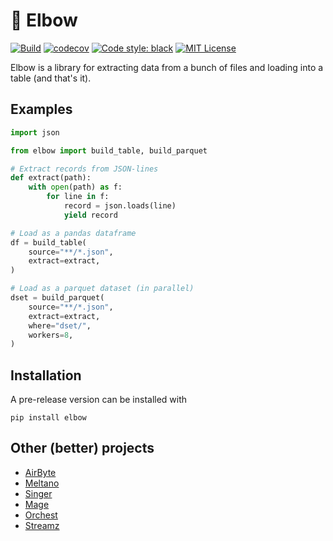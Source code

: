 # 💪 Elbow
[![Build](https://github.com/cmi-dair/elbow/actions/workflows/ci.yaml/badge.svg?branch=main)](https://github.com/cmi-dair/elbow/actions/workflows/ci.yaml?query=branch%3Amain)
[![codecov](https://codecov.io/gh/clane9/elbow/branch/main/graph/badge.svg?token=22HWWFWPW5)](https://codecov.io/gh/clane9/elbow)
[![Code style: black](https://img.shields.io/badge/code%20style-black-000000.svg)](https://github.com/psf/black)
[![MIT License](https://img.shields.io/badge/license-MIT-blue.svg)](LICENSE)

Elbow is a library for extracting data from a bunch of files and loading into a table (and that's it).

## Examples

```python
import json

from elbow import build_table, build_parquet

# Extract records from JSON-lines
def extract(path):
    with open(path) as f:
        for line in f:
            record = json.loads(line)
            yield record

# Load as a pandas dataframe
df = build_table(
    source="**/*.json",
    extract=extract,
)

# Load as a parquet dataset (in parallel)
dset = build_parquet(
    source="**/*.json",
    extract=extract,
    where="dset/",
    workers=8,
)
```

## Installation

A pre-release version can be installed with

```
pip install elbow
```

## Other (better) projects

- [AirByte](https://github.com/airbytehq/airbyte)
- [Meltano](https://github.com/meltano/meltano)
- [Singer](https://github.com/singer-io/getting-started)
- [Mage](https://github.com/mage-ai/mage-ai)
- [Orchest](https://github.com/orchest/orchest)
- [Streamz](https://github.com/python-streamz/streamz)
